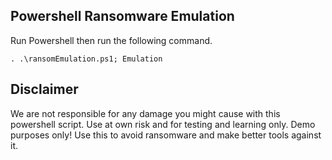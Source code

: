 ## Powershell Ransomware Emulation

Run Powershell then run the following command. 

```
. .\ransomEmulation.ps1; Emulation
```

## Disclaimer

We are not responsible for any damage you might cause with this powershell script. Use at own risk and for testing and learning only. Demo purposes only! Use this to avoid ransomware and make better tools against it.